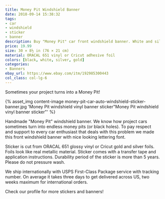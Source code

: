 ```yaml
---
title: Money Pit Windshield Banner
date: 2018-09-14 15:38:32
tags:
- car
- windshield
- sticker
- banner
description: Buy "Money Pit" car front windshield banner. White and silver colors. Great addon for your modified car.
price: 19.99
size: 30 × 8½ in (76 × 21 cm)
material: ORACAL 651 vinyl or Cricut adhesive foil
colors: [black, white, silver, gold]
categories:
- Banners
ebay_url: https://www.ebay.com/itm/192985300443
col_class: col-lg-6
---
```


Sometimes your project turns into a Money Pit!

<!-- more -->
{% asset_img content-image money-pit-car-auto-windshield-sticker-banner.jpg 'Money Pit windshield vinyl banner sticker"Money Pit windshield vinyl banner sticker"' %}

Handmade "Money Pit" windshield banner. We know how project cars sometimes turn into  endless money pits (or black holes). To pay respect and support to every car enthusiast that deals with this problem we made this front windshield banner with nice looking lettering font.

Sticker is cut from ORACAL 651 glossy vinyl or Cricut gold and silver foils. Foils look like real metallic material. Sticker comes with a transfer tape and application instructions. Durability period of the sticker is more than 5 years. Please do not pressure wash.

We ship internationally with USPS First-Class Package service with tracking number. On average it takes three days to get delivered across US, two weeks maximum for international orders.

Check our profile for more stickers and banners!
